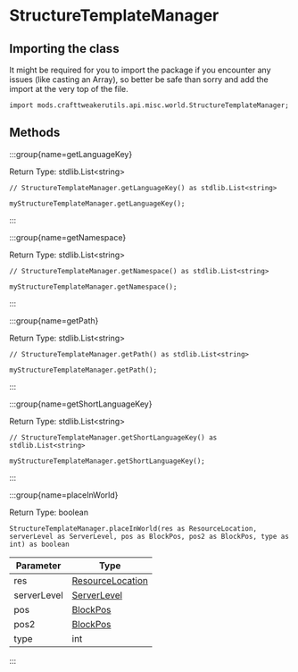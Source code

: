 # StructureTemplateManager

## Importing the class

It might be required for you to import the package if you encounter any issues (like casting an Array), so better be safe than sorry and add the import at the very top of the file.
```zenscript
import mods.crafttweakerutils.api.misc.world.StructureTemplateManager;
```


## Methods

:::group{name=getLanguageKey}

Return Type: stdlib.List&lt;string&gt;

```zenscript
// StructureTemplateManager.getLanguageKey() as stdlib.List<string>

myStructureTemplateManager.getLanguageKey();
```

:::

:::group{name=getNamespace}

Return Type: stdlib.List&lt;string&gt;

```zenscript
// StructureTemplateManager.getNamespace() as stdlib.List<string>

myStructureTemplateManager.getNamespace();
```

:::

:::group{name=getPath}

Return Type: stdlib.List&lt;string&gt;

```zenscript
// StructureTemplateManager.getPath() as stdlib.List<string>

myStructureTemplateManager.getPath();
```

:::

:::group{name=getShortLanguageKey}

Return Type: stdlib.List&lt;string&gt;

```zenscript
// StructureTemplateManager.getShortLanguageKey() as stdlib.List<string>

myStructureTemplateManager.getShortLanguageKey();
```

:::

:::group{name=placeInWorld}

Return Type: boolean

```zenscript
StructureTemplateManager.placeInWorld(res as ResourceLocation, serverLevel as ServerLevel, pos as BlockPos, pos2 as BlockPos, type as int) as boolean
```

|  Parameter  |                            Type                            |
|-------------|------------------------------------------------------------|
| res         | [ResourceLocation](/vanilla/api/resource/ResourceLocation) |
| serverLevel | [ServerLevel](/mods/sixikutils/utils/world/ServerLevel)    |
| pos         | [BlockPos](/vanilla/api/util/math/BlockPos)                |
| pos2        | [BlockPos](/vanilla/api/util/math/BlockPos)                |
| type        | int                                                        |


:::


